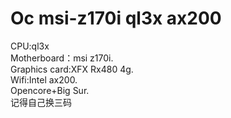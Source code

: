 # Oc msi-z170i ql3x ax200
CPU:ql3x  
Motherboard：msi z170i.     
Graphics card:XFX Rx480 4g.   
Wifi:Intel ax200.   
Opencore+Big Sur.   
记得自己换三码
